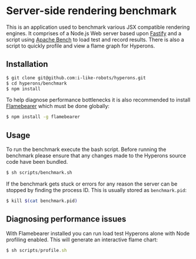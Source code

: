 # Server-side rendering benchmark

This is an application used to benchmark various JSX compatible rendering engines. It comprises of a Node.js Web server based upon [Fastify][1] and a script using [Apache Bench][2] to load test and record results. There is also a script to quickly profile and view a flame graph for Hyperons.

[1]: https://github.com/fastify/fastify
[2]: https://httpd.apache.org/docs/2.4/programs/ab.html

## Installation

```sh
$ git clone git@github.com:i-like-robots/hyperons.git
$ cd hyperons/benchmark
$ npm install
```

To help diagnose performance bottlenecks it is also recommended to install [Flamebearer][3] which must be done globally:

```sh
$ npm install -g flamebearer
```

[3]: https://github.com/mapbox/flamebearer

## Usage

To run the benchmark execute the bash script. Before running the benchmark please ensure that any changes made to the Hyperons source code have been bundled.

```sh
$ sh scripts/benchmark.sh
```

If the benchmark gets stuck or errors for any reason the server can be stopped by finding the process ID. This is usually stored as `benchmark.pid`:

```sh
$ kill $(cat benchmark.pid)
```

## Diagnosing performance issues

With Flamebearer installed you can run load test Hyperons alone with Node profiling enabled. This will generate an interactive flame chart:

```js
$ sh scripts/profile.sh
```
